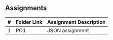 ##  Assignments

|   #   | Folder Link | Assignment Description |
| :---: | ----------- | ---------------------- |
|   1   | PO1         | JSON assignment        |
